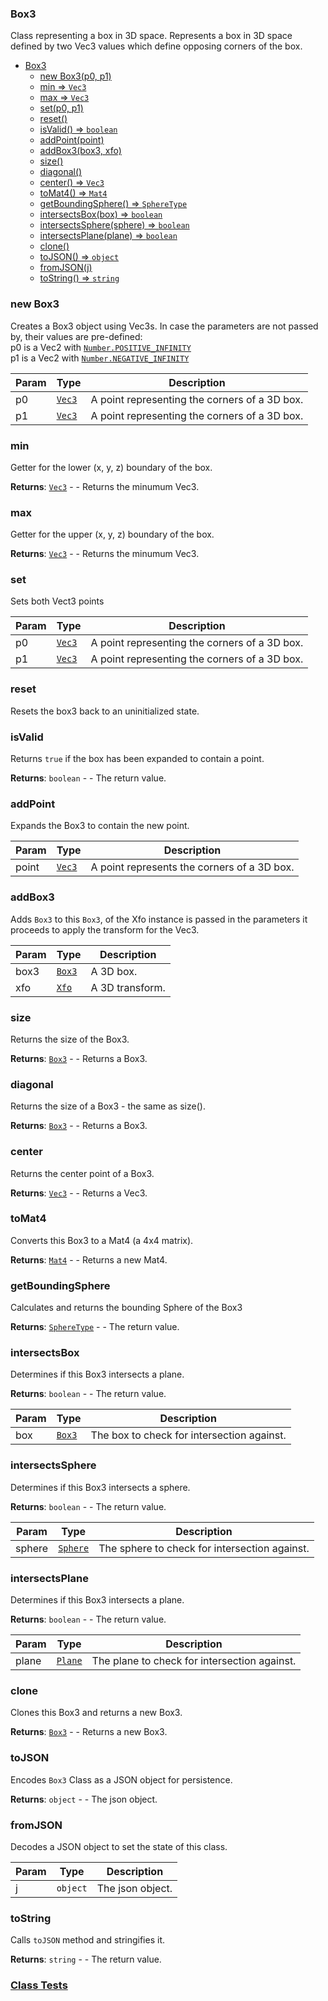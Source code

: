 <a name="Box3"></a>

### Box3
Class representing a box in 3D space.
Represents a box in 3D space defined by two Vec3 values which define opposing corners of the box.



* [Box3](#Box3)
    * [new Box3(p0, p1)](#new-Box3)
    * [min ⇒ <code>Vec3</code>](#min)
    * [max ⇒ <code>Vec3</code>](#max)
    * [set(p0, p1)](#set)
    * [reset()](#reset)
    * [isValid() ⇒ <code>boolean</code>](#isValid)
    * [addPoint(point)](#addPoint)
    * [addBox3(box3, xfo)](#addBox3)
    * [size()](#size)
    * [diagonal()](#diagonal)
    * [center() ⇒ <code>Vec3</code>](#center)
    * [toMat4() ⇒ <code>Mat4</code>](#toMat4)
    * [getBoundingSphere() ⇒ <code>SphereType</code>](#getBoundingSphere)
    * [intersectsBox(box) ⇒ <code>boolean</code>](#intersectsBox)
    * [intersectsSphere(sphere) ⇒ <code>boolean</code>](#intersectsSphere)
    * [intersectsPlane(plane) ⇒ <code>boolean</code>](#intersectsPlane)
    * [clone()](#clone)
    * [toJSON() ⇒ <code>object</code>](#toJSON)
    * [fromJSON(j)](#fromJSON)
    * [toString() ⇒ <code>string</code>](#toString)

<a name="new_Box3_new"></a>

### new Box3
Creates a Box3 object using Vec3s.
In case the parameters are not passed by, their values are pre-defined:
<br>
p0 is a Vec2 with [`Number.POSITIVE_INFINITY`](https://developer.mozilla.org/en-US/docs/Web/JavaScript/Reference/Global_Objects/Number/POSITIVE_INFINITY)
<br>
p1 is a Vec2 with [`Number.NEGATIVE_INFINITY`](https://developer.mozilla.org/en-US/docs/Web/JavaScript/Reference/Global_Objects/Number/NEGATIVE_INFINITY)


| Param | Type | Description |
| --- | --- | --- |
| p0 | <code>[Vec3](api/Math/Vec3.md)</code> | A point representing the corners of a 3D box. |
| p1 | <code>[Vec3](api/Math/Vec3.md)</code> | A point representing the corners of a 3D box. |

<a name="Box3+min"></a>

### min 
Getter for the lower (x, y, z) boundary of the box.


**Returns**: <code>[Vec3](api/Math/Vec3.md)</code> - - Returns the minumum Vec3.  
<a name="Box3+max"></a>

### max 
Getter for the upper (x, y, z) boundary of the box.


**Returns**: <code>[Vec3](api/Math/Vec3.md)</code> - - Returns the minumum Vec3.  
<a name="Box3+set"></a>

### set
Sets both Vect3 points



| Param | Type | Description |
| --- | --- | --- |
| p0 | <code>[Vec3](api/Math/Vec3.md)</code> | A point representing the corners of a 3D box. |
| p1 | <code>[Vec3](api/Math/Vec3.md)</code> | A point representing the corners of a 3D box. |

<a name="Box3+reset"></a>

### reset
Resets the box3 back to an uninitialized state.


<a name="Box3+isValid"></a>

### isValid
Returns `true` if the box has been expanded to contain a point.


**Returns**: <code>boolean</code> - - The return value.  
<a name="Box3+addPoint"></a>

### addPoint
Expands the Box3 to contain the new point.



| Param | Type | Description |
| --- | --- | --- |
| point | <code>[Vec3](api/Math/Vec3.md)</code> | A point represents the corners of a 3D box. |

<a name="Box3+addBox3"></a>

### addBox3
Adds `Box3` to this `Box3`, of the Xfo instance is passed in the parameters
it proceeds to apply the transform for the Vec3.



| Param | Type | Description |
| --- | --- | --- |
| box3 | [<code>Box3</code>](#Box3) | A 3D box. |
| xfo | <code>[Xfo](api/Math/Xfo.md)</code> | A 3D transform. |

<a name="Box3+size"></a>

### size
Returns the size of the Box3.


**Returns**: [<code>Box3</code>](#Box3) - - Returns a Box3.  
<a name="Box3+diagonal"></a>

### diagonal
Returns the size of a Box3 - the same as size().


**Returns**: [<code>Box3</code>](#Box3) - - Returns a Box3.  
<a name="Box3+center"></a>

### center
Returns the center point of a Box3.


**Returns**: <code>[Vec3](api/Math/Vec3.md)</code> - - Returns a Vec3.  
<a name="Box3+toMat4"></a>

### toMat4
Converts this Box3 to a Mat4 (a 4x4 matrix).


**Returns**: <code>[Mat4](api/Math/Mat4.md)</code> - - Returns a new Mat4.  
<a name="Box3+getBoundingSphere"></a>

### getBoundingSphere
Calculates and returns the bounding Sphere of the Box3


**Returns**: <code>[SphereType](api/Math/SphereType.md)</code> - - The return value.  
<a name="Box3+intersectsBox"></a>

### intersectsBox
Determines if this Box3 intersects a plane.


**Returns**: <code>boolean</code> - - The return value.  

| Param | Type | Description |
| --- | --- | --- |
| box | [<code>Box3</code>](#Box3) | The box to check for intersection against. |

<a name="Box3+intersectsSphere"></a>

### intersectsSphere
Determines if this Box3 intersects a sphere.


**Returns**: <code>boolean</code> - - The return value.  

| Param | Type | Description |
| --- | --- | --- |
| sphere | <code>[Sphere](api/SceneTree/Geometry/Shapes/Sphere.md)</code> | The sphere to check for intersection against. |

<a name="Box3+intersectsPlane"></a>

### intersectsPlane
Determines if this Box3 intersects a plane.


**Returns**: <code>boolean</code> - - The return value.  

| Param | Type | Description |
| --- | --- | --- |
| plane | <code>[Plane](api/SceneTree/Geometry/Shapes/Plane.md)</code> | The plane to check for intersection against. |

<a name="Box3+clone"></a>

### clone
Clones this Box3 and returns a new Box3.


**Returns**: [<code>Box3</code>](#Box3) - - Returns a new Box3.  
<a name="Box3+toJSON"></a>

### toJSON
Encodes `Box3` Class as a JSON object for persistence.


**Returns**: <code>object</code> - - The json object.  
<a name="Box3+fromJSON"></a>

### fromJSON
Decodes a JSON object to set the state of this class.



| Param | Type | Description |
| --- | --- | --- |
| j | <code>object</code> | The json object. |

<a name="Box3+toString"></a>

### toString
Calls `toJSON` method and stringifies it.


**Returns**: <code>string</code> - - The return value.  


### [Class Tests](api/Math/Box3.test)
